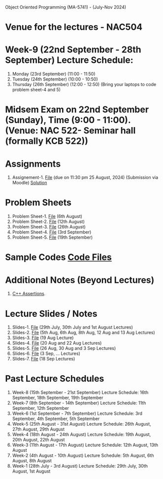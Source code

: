 Object Oriented Programming (MA-5741) - (July-Nov 2024)
# Venue for the lectures - NAC504

# Week-9 (22nd September - 28th September) Lecture Schedule:
1. Monday (23rd September) (11:00 - 11:50) 
3. Tuesday (24th September) (10:00 - 10:50)
4. Thursday (26th September) (12:00 - 12:50) (Bring your laptops to code problem sheet-4 and 5)


# Midsem Exam on 22nd September (Sunday), Time (9:00 - 11:00). (Venue: NAC 522- Seminar hall (formally KCB 522))

# Assignments
1. Assignement-1. [File](OOP_August_2024/assignement_1.pdf) (due on 11:30 pm 25 August, 2024) (Submission via Moodle) [Solution](ex_Codes/assngmnt-1_sol.cpp)

# Problem Sheets
1. Problem Sheet-1. [File](OOP_August_2024/problem_sheet-1.pdf) (6th August)
2. Problem Sheet-2. [File](OOP_August_2024/problem_sheet-2.pdf) (12th August)
3. Problem Sheet-3. [File](OOP_August_2024/problem_sheet-3.pdf) (26th August)
4. Problem Sheet-4. [File](OOP_August_2024/problem_sheet-4.pdf) (3rd September)
5. Problem Sheet-5. [File](OOP_August_2024/problem_sheet-5.pdf) (19th September)

# Sample Codes [Code Files](example-codes.md)

# Additional Notes (Beyond Lectures)
1. [C++ Assertions](OOP_August_2024/assertions.pdf). 
   
# Lecture Slides / Notes
1. Slides-1. [File](OOP_August_2024/Slides-1.pdf) (29th July, 30th July and 1st August Lectures)
2. Slides-2. [File](OOP_August_2024/Slides-2.pdf) (5th Aug, 6th Aug, 8th Aug, 12 Aug and 13 Aug Lectures)
3. Slides-3. [File](OOP_August_2024/Slides-3.pdf) (19 Aug Lecture)
4. Slides-4. [File](OOP_August_2024/Slides-4.pdf) (20 Aug and 22 Aug Lectures)
5. Slides-5. [File](OOP_August_2024/Slides-5.pdf) (26 Aug, 30 Aug and 3 Sep Lectures)
6. Slides-6. [File](OOP_August_2024/Slides-6.pdf) (3 Sep, ... Lectures)
7. Slides-7. [File](OOP_August_2024/Slides-7.pdf) (18 Sep Lectures)


# Past Lecture Schedules

1. Week-8 (15th September - 21st September) Lecture Schedule: 16th September, 18th September, 19th September
2. Week-7 (8th September - 14th September) Lecture Schedule: 11th September, 12th September
3. Week-6 (1st September - 7th September) Lecture Schedule: 3rd September, 4th September, 5th September
4. Week-5 (25th August - 31st August) Lecture Schedule: 26th August, 27th August, 29th August
5. Week-4 (18th August - 24th August) Lecture Schedule: 19th August, 20th August, 22th August
6. Week-3 (11th August - 17th August) Lecture Schedule: 12th August, 13th August
7. Week-2 (4th August - 10th August) Lecture Schedule: 5th August, 6th August, 8th August
8. Week-1 (28th July - 3rd August) Lecture Schedule: 29th July, 30th August, 1st August
